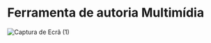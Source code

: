 # Ferramenta de autoria Multimídia
![Captura de Ecrã (1)](https://github.com/RuiYuriAfricano/lab-multimidia/assets/95936638/f2f02b6c-2561-4ef1-9492-3b132f2366cf)


